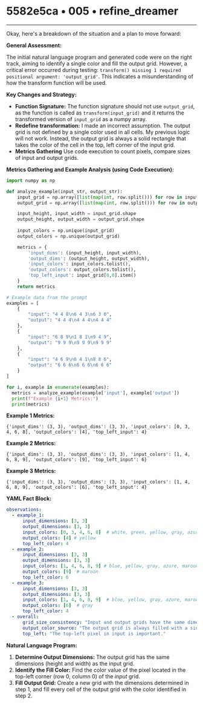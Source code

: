# 5582e5ca • 005 • refine_dreamer

---
Okay, here's a breakdown of the situation and a plan to move forward:

**General Assessment:**

The initial natural language program and generated code were on the right track, aiming to identify a single color and fill the output grid. However, a critical error occurred during testing: `transform() missing 1 required positional argument: 'output_grid'`. This indicates a misunderstanding of how the transform function will be used.

**Key Changes and Strategy:**
*   **Function Signature:** The function signature should not use `output_grid`, as the function is called as `transform(input_grid)` and it returns the transformed version of `input_grid` as a numpy array.
*   **Redefine transformation:** I made an incorrect assumption. The output grid is not defined by a single color used in all cells. My previous logic will not work. Instead, the output grid is always a solid rectangle that takes the color of the cell in the top, left corner of the input grid.
* **Metrics Gathering** Use code execution to count pixels, compare sizes of input and output grids.

**Metrics Gathering and Example Analysis (using Code Execution):**

```python
import numpy as np

def analyze_example(input_str, output_str):
    input_grid = np.array([list(map(int, row.split())) for row in input_str.split('\n')])
    output_grid = np.array([list(map(int, row.split())) for row in output_str.split('\n')])

    input_height, input_width = input_grid.shape
    output_height, output_width = output_grid.shape
    
    input_colors = np.unique(input_grid)
    output_colors = np.unique(output_grid)

    metrics = {
        'input_dims': (input_height, input_width),
        'output_dims': (output_height, output_width),
        'input_colors': input_colors.tolist(),
        'output_colors': output_colors.tolist(),
        'top_left_input': input_grid[0,0].item()
    }
    return metrics

# Example data from the prompt
examples = [
    {
        "input": "4 4 8\n6 4 3\n6 3 0",
        "output": "4 4 4\n4 4 4\n4 4 4"
    },
    {
        "input": "6 8 9\n1 8 1\n9 4 9",
        "output": "9 9 9\n9 9 9\n9 9 9"
    },
    {
        "input": "4 6 9\n6 4 1\n8 8 6",
        "output": "6 6 6\n6 6 6\n6 6 6"
    }
]

for i, example in enumerate(examples):
  metrics = analyze_example(example['input'], example['output'])
  print(f"Example {i+1} Metrics:")
  print(metrics)
```

**Example 1 Metrics:**
```
{'input_dims': (3, 3), 'output_dims': (3, 3), 'input_colors': [0, 3, 4, 6, 8], 'output_colors': [4], 'top_left_input': 4}
```
**Example 2 Metrics:**
```
{'input_dims': (3, 3), 'output_dims': (3, 3), 'input_colors': [1, 4, 6, 8, 9], 'output_colors': [9], 'top_left_input': 6}
```
**Example 3 Metrics:**
```
{'input_dims': (3, 3), 'output_dims': (3, 3), 'input_colors': [1, 4, 6, 8, 9], 'output_colors': [6], 'top_left_input': 4}
```
**YAML Fact Block:**

```yaml
observations:
  - example_1:
      input_dimensions: [3, 3]
      output_dimensions: [3, 3]
      input_colors: [0, 3, 4, 6, 8]  # white, green, yellow, gray, azure
      output_colors: [4] # yellow
      top_left_color: 4
  - example_2:
      input_dimensions: [3, 3]
      output_dimensions: [3, 3]
      input_colors: [1, 4, 6, 8, 9] # blue, yellow, gray, azure, maroon
      output_colors: [9]  # maroon
      top_left_color: 6
  - example_3:
      input_dimensions: [3, 3]
      output_dimensions: [3, 3]
      input_colors: [1, 4, 6, 8, 9]  # blue, yellow, gray, azure, maroon
      output_colors: [6]  # gray
      top_left_color: 4
  - overall:
      grid_size_consistency: "Input and output grids have the same dimensions."
      output_color_source: "The output grid is always filled with a single color."
      top_left: "The top-left pixel in input is important."
```

**Natural Language Program:**

1.  **Determine Output Dimensions:** The output grid has the same dimensions (height and width) as the input grid.
2.  **Identify the Fill Color:** Find the color value of the pixel located in the top-left corner (row 0, column 0) of the *input* grid.
3.  **Fill Output Grid:** Create a new grid with the dimensions determined in step 1, and fill every cell of the output grid with the color identified in step 2.

